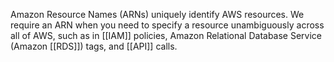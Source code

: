Amazon Resource Names (ARNs) uniquely identify AWS resources. We require an ARN when you need to specify a resource unambiguously across all of AWS, such as in [[IAM]] policies, Amazon Relational Database Service (Amazon [[RDS]]) tags, and [[API]] calls.